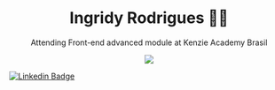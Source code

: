 <h1 align='center'>
  Ingridy Rodrigues 👩‍💻
</h1>

<section align='center'>
  
  <p>
    Attending Front-end advanced module at Kenzie Academy Brasil
  </p>

  <div>
    <img heigth="160em" src="https://github-readme-stats.vercel.app/api?username=ingridyr&show_icons=true&theme=radical&include_all_commits=true&count_private=true">
  </div>
  
</section>

[![Linkedin Badge](https://img.shields.io/badge/-Ingridy%20Rodrigues-0073e6?style=flat-square&logo=Linkedin&logoColor=white&link=https://www.linkedin.com/in/ingridyrodriguesf/)](https://www.linkedin.com/in/ingridyrodriguesf/)
